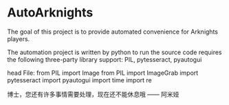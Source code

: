 # AutoArknights 
The goal of this project is to provide automated convenience for Arknights players.

The automation project is written by python to run the source code requires the following three-party library support:
    PIL, pytesseract, pyautogui

head File:
    from PIL import Image
    from PIL import ImageGrab
    import pytesseract
    import pyautogui
    import time
    import re

博士，您还有许多事情需要处理，现在还不能休息哦                                                          —— 阿米娅